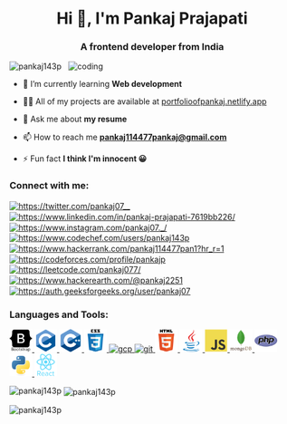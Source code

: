 <h1 align="center">Hi 👋, I'm Pankaj Prajapati</h1>
<h3 align="center">A frontend developer from India</h3>
<img align="right" alt="coding" width="400" src="https://media.giphy.com/media/u2pmTWUi0MXjyrMaVj/giphy.gif"

<p align="left"> <img src="https://komarev.com/ghpvc/?username=pankaj143p&label=Profile%20views&color=0e75b6&style=flat" alt="pankaj143p" /> </p>

<!-- <p align="left"> <a href="https://twitter.com/https://twitter.com/pankaj07__" target="blank"><img src="https://img.shields.io/twitter/follow/https://twitter.com/pankaj07__?logo=twitter&style=for-the-badge" alt="https://twitter.com/pankaj07__" /></a> </p> -->

- 🌱 I’m currently learning **Web development**

- 👨‍💻 All of my projects are available at [portfolioofpankaj.netlify.app](portfolioofpankaj.netlify.app)

- 💬 Ask me about **my resume**

- 📫 How to reach me **pankaj114477pankaj@gmail.com**

- ⚡ Fun fact **I think I'm innocent 😀**

<h3 align="left">Connect with me:</h3>
<p align="left">
<a href="https://twitter.com/https://twitter.com/pankaj07__" target="blank"><img align="center" src="https://raw.githubusercontent.com/rahuldkjain/github-profile-readme-generator/master/src/images/icons/Social/twitter.svg" alt="https://twitter.com/pankaj07__" height="30" width="40" /></a>
<a href="https://linkedin.com/in/https://www.linkedin.com/in/pankaj-prajapati-7619bb226/" target="blank"><img align="center" src="https://raw.githubusercontent.com/rahuldkjain/github-profile-readme-generator/master/src/images/icons/Social/linked-in-alt.svg" alt="https://www.linkedin.com/in/pankaj-prajapati-7619bb226/" height="30" width="40" /></a>
<a href="https://instagram.com/https://www.instagram.com/pankaj07._/" target="blank"><img align="center" src="https://raw.githubusercontent.com/rahuldkjain/github-profile-readme-generator/master/src/images/icons/Social/instagram.svg" alt="https://www.instagram.com/pankaj07._/" height="30" width="40" /></a>
<a href="https://www.codechef.com/users/https://www.codechef.com/users/pankaj143p" target="blank"><img align="center" src="https://cdn.jsdelivr.net/npm/simple-icons@3.1.0/icons/codechef.svg" alt="https://www.codechef.com/users/pankaj143p" height="30" width="40" /></a>
<a href="https://www.hackerrank.com/https://www.hackerrank.com/pankaj114477pan1?hr_r=1" target="blank"><img align="center" src="https://raw.githubusercontent.com/rahuldkjain/github-profile-readme-generator/master/src/images/icons/Social/hackerrank.svg" alt="https://www.hackerrank.com/pankaj114477pan1?hr_r=1" height="30" width="40" /></a>
<a href="https://codeforces.com/profile/https://codeforces.com/profile/pankajp" target="blank"><img align="center" src="https://raw.githubusercontent.com/rahuldkjain/github-profile-readme-generator/master/src/images/icons/Social/codeforces.svg" alt="https://codeforces.com/profile/pankajp" height="30" width="40" /></a>
<a href="https://www.leetcode.com/https://leetcode.com/pankaj077/" target="blank"><img align="center" src="https://raw.githubusercontent.com/rahuldkjain/github-profile-readme-generator/master/src/images/icons/Social/leet-code.svg" alt="https://leetcode.com/pankaj077/" height="30" width="40" /></a>
<a href="https://www.hackerearth.com/https://www.hackerearth.com/@pankaj2251" target="blank"><img align="center" src="https://raw.githubusercontent.com/rahuldkjain/github-profile-readme-generator/master/src/images/icons/Social/hackerearth.svg" alt="https://www.hackerearth.com/@pankaj2251" height="30" width="40" /></a>
<a href="https://auth.geeksforgeeks.org/user/https://auth.geeksforgeeks.org/user/pankaj07" target="blank"><img align="center" src="https://raw.githubusercontent.com/rahuldkjain/github-profile-readme-generator/master/src/images/icons/Social/geeks-for-geeks.svg" alt="https://auth.geeksforgeeks.org/user/pankaj07" height="30" width="40" /></a>
</p>

<h3 align="left">Languages and Tools:</h3>
<p align="left"> <a href="https://getbootstrap.com" target="_blank" rel="noreferrer"> <img src="https://raw.githubusercontent.com/devicons/devicon/master/icons/bootstrap/bootstrap-plain-wordmark.svg" alt="bootstrap" width="40" height="40"/> </a> <a href="https://www.cprogramming.com/" target="_blank" rel="noreferrer"> <img src="https://raw.githubusercontent.com/devicons/devicon/master/icons/c/c-original.svg" alt="c" width="40" height="40"/> </a> <a href="https://www.w3schools.com/cpp/" target="_blank" rel="noreferrer"> <img src="https://raw.githubusercontent.com/devicons/devicon/master/icons/cplusplus/cplusplus-original.svg" alt="cplusplus" width="40" height="40"/> </a> <a href="https://www.w3schools.com/css/" target="_blank" rel="noreferrer"> <img src="https://raw.githubusercontent.com/devicons/devicon/master/icons/css3/css3-original-wordmark.svg" alt="css3" width="40" height="40"/> </a> <a href="https://cloud.google.com" target="_blank" rel="noreferrer"> <img src="https://www.vectorlogo.zone/logos/google_cloud/google_cloud-icon.svg" alt="gcp" width="40" height="40"/> </a> <a href="https://git-scm.com/" target="_blank" rel="noreferrer"> <img src="https://www.vectorlogo.zone/logos/git-scm/git-scm-icon.svg" alt="git" width="40" height="40"/> </a> <a href="https://www.w3.org/html/" target="_blank" rel="noreferrer"> <img src="https://raw.githubusercontent.com/devicons/devicon/master/icons/html5/html5-original-wordmark.svg" alt="html5" width="40" height="40"/> </a> <a href="https://www.java.com" target="_blank" rel="noreferrer"> <img src="https://raw.githubusercontent.com/devicons/devicon/master/icons/java/java-original.svg" alt="java" width="40" height="40"/> </a> <a href="https://developer.mozilla.org/en-US/docs/Web/JavaScript" target="_blank" rel="noreferrer"> <img src="https://raw.githubusercontent.com/devicons/devicon/master/icons/javascript/javascript-original.svg" alt="javascript" width="40" height="40"/> </a> <a href="https://www.mongodb.com/" target="_blank" rel="noreferrer"> <img src="https://raw.githubusercontent.com/devicons/devicon/master/icons/mongodb/mongodb-original-wordmark.svg" alt="mongodb" width="40" height="40"/> </a> <a href="https://www.php.net" target="_blank" rel="noreferrer"> <img src="https://raw.githubusercontent.com/devicons/devicon/master/icons/php/php-original.svg" alt="php" width="40" height="40"/> </a> <a href="https://www.python.org" target="_blank" rel="noreferrer"> <img src="https://raw.githubusercontent.com/devicons/devicon/master/icons/python/python-original.svg" alt="python" width="40" height="40"/> </a> <a href="https://reactjs.org/" target="_blank" rel="noreferrer"> <img src="https://raw.githubusercontent.com/devicons/devicon/master/icons/react/react-original-wordmark.svg" alt="react" width="40" height="40"/> </a> </p>

<p><img align="left" src="https://github-readme-stats.vercel.app/api/top-langs?username=pankaj143p&show_icons=true&locale=en&layout=compact" alt="pankaj143p" /></p>

<p>&nbsp;<img align="center" src="https://github-readme-stats.vercel.app/api?username=pankaj143p&show_icons=true&locale=en" alt="pankaj143p" /></p>

<p><img align="center" src="https://github-readme-streak-stats.herokuapp.com/?user=pankaj143p&" alt="pankaj143p" /></p>
